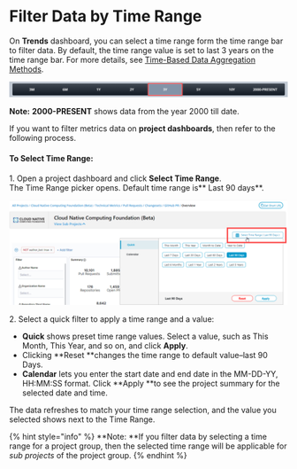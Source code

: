 # Filter Data by Time Range

On **Trends** dashboard, you can select a time range form the time range bar to filter data. By default, the time range value is set to last 3 years on the time range bar. For more details, see [Time-Based Data Aggregation Methods](../trends.md#time-based-data-aggregation-methods).

![Time Range Bar](<../../.gitbook/assets/time range bar.png>)

**Note:** **2000-PRESENT** shows data from the year 2000 till date.

If you want to filter metrics data on **project dashboards**, then refer to the following process.

#### **To Select Time Range:**

1\. Open a project dashboard and click **Select Time Range**.\
&#x20;   The Time Range picker opens. Default time range is** Last 90 days**.

![Select Time Range](<../../.gitbook/assets/select time range.png>)

2\. Select a quick filter to apply a time range and a value:

* **Quick** shows preset time range values. Select a value, such as This Month, This Year, and so on, and click **Apply**.
* Clicking **Reset **changes the time range to default value–last 90 Days.
* **Calendar** lets you enter the start date and end date in the MM-DD-YY, HH:MM:SS format. Click **Apply **to see the project summary for the selected date and time.

The data refreshes to match your time range selection, and the value you selected shows next to the Time Range.

{% hint style="info" %}
**Note: **If you filter data by selecting a time range for a project group, then the selected time range will be applicable for _sub projects_ of the project group.
{% endhint %}
